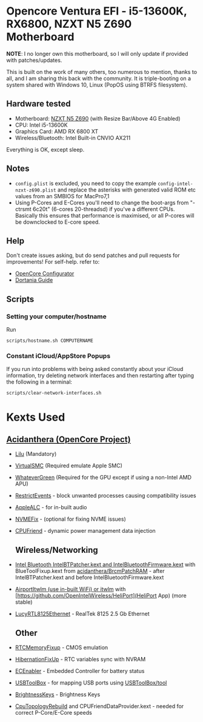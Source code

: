 # Opencore Ventura EFI - i5-13600K, RX6800, NZXT N5 Z690 Motherboard

**NOTE**: I no longer own this motherboard, so I will only update if provided with patches/updates.

This is built on the work of many others, too numerous to mention, thanks to all, and I am sharing this back with the community. It is triple-booting on a system shared with Windows 10, Linux (PopOS using BTRFS filesystem).

## Hardware tested

- Motherboard: [NZXT N5 Z690](https://nzxt.com/en-GB/product/n5-z690) (with Resize Bar/Above 4G Enabled)
- CPU: Intel i5-13600K
- Graphics Card: AMD RX 6800 XT
- Wireless/Bluetooth: Intel Built-in CNVIO AX211

Everything is OK, except sleep.

## Notes

- `config.plist` is excluded, you need to copy the example `config-intel-nzxt-z690.plist` and replace the asterisks with generated valid ROM etc values from an SMBIOS for MacPro7,1
- Using P-Cores and E-Cores you'll need to change the boot-args  from "-ctrsmt 6c20t" (6-cores 20-threadsd) if you've a different CPUs.  Basically this ensures that performance is maximised, or all P-cores will be downclocked to E-core speed.

## Help

Don't create issues asking, but do send patches and pull requests for improvements! For self-help. refer to:

- [OpenCore Configurator ](]https://mackie100projects.altervista.org/)
- [Dortania Guide](https://dortania.github.io/OpenCore-Install-Guide/)

## Scripts

### Setting your computer/hostname

Run

```
scripts/hostname.sh COMPUTERNAME
```

### Constant iCloud/AppStore Popups

If you run into problems with being asked constantly about your iCloud information, try deleting network interfaces and then restarting after typing the following in a terminal:

```
scripts/clear-network-interfaces.sh
```

# Kexts Used

## [Acidanthera (OpenCore Project)](https://github.com/acidanthera)

- [Lilu](https://github.com/acidanthera/Lilu) (Mandatory)
- [VirtualSMC](https://github.com/acidanthera/VirtualSMC) (Required emulate Apple SMC)
- [WhateverGreen](https://github.com/acidanthera/WhateverGreen) (Required for the GPU except if using a non-Intel AMD APU)
- [RestrictEvents](https://github.com/acidanthera/RestrictEvents) - block unwanted processes causing compatibility issues
- [AppleALC](https://github.com/acidanthera/AppleALC) - for in-built audio
- [NVMEFix](https://github.com/acidanthera/NVMeFix) - (optional for fixing NVME issues)
- [CPUFriend](https://github.com/acidanthera/CPUFriend) - dynamic power management data injection
  
  ## Wireless/Networking
- [Intel Bluetooth IntelBTPatcher.kext and IntelBluetoothFirmware.kext](https://github.com/OpenIntelWireless/IntelBluetoothFirmware) with BlueToolFixup.kext from [acidanthera/BrcmPatchRAM](https://github.com/acidanthera/BrcmPatchRAM) - after IntelBTPatcher.kext and before IntelBluetoothFirmware.kext
- [AirportItwlm (use in-built WiFi) or itwlm](https://github.com/OpenIntelWireless/itlwm) with [https://github.com/OpenIntelWireless/HeliPort](HeliPort App) (more stable) 
- [LucyRTL8125Ethernet](https://github.com/Mieze/LucyRTL8125Ethernet) - RealTek 8125 2.5 Gb Ethernet 
  
  ## Other
- [RTCMemoryFixup](https://github.com/acidanthera/RTCMemoryFixup) - CMOS emulation
- [HibernationFixUp](https://github.com/acidanthera/HibernationFixup) - RTC variables sync with NVRAM
- [ECEnabler](https://github.com/1Revenger1/ECEnabler) - Embedded Controller for battery status
- [USBToolBox](https://github.com/USBToolBox/kext) - for mapping USB ports using [USBToolBox/tool](https://github.com/USBToolBox/tool)
- [BrightnessKeys](https://github.com/acidanthera/BrightnessKeys) - Brightness Keys
- [CpuTopologyRebuild](https://github.com/b00t0x/CpuTopologyRebuild) and CPUFriendDataProvider.kext - needed for correct P-Core/E-Core speeds
